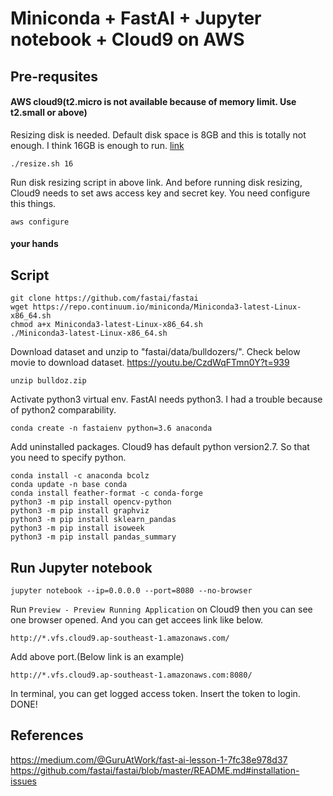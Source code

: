Miniconda + FastAI + Jupyter notebook + Cloud9 on AWS
======
## Pre-requsites

#### AWS cloud9(t2.micro is not available because of memory limit. Use t2.small or above)

Resizing disk is needed. Default disk space is 8GB and this is totally not enough. I think 16GB is enough to run.
[link](https://docs.aws.amazon.com/cloud9/latest/user-guide/move-environment.html#move-environment-resize)

    ./resize.sh 16

Run disk resizing script in above link. And before running disk resizing, Cloud9 needs to set aws access key and secret key. You need configure this things.

    aws configure

#### your hands

## Script
    git clone https://github.com/fastai/fastai
    wget https://repo.continuum.io/miniconda/Miniconda3-latest-Linux-x86_64.sh
    chmod a+x Miniconda3-latest-Linux-x86_64.sh 
    ./Miniconda3-latest-Linux-x86_64.sh 

Download dataset and unzip to "fastai/data/bulldozers/". Check below movie to download dataset.
<https://youtu.be/CzdWqFTmn0Y?t=939>

    unzip bulldoz.zip 
    
Activate python3 virtual env. FastAI needs python3. I had a trouble because of python2 comparability.
    
    conda create -n fastaienv python=3.6 anaconda

Add uninstalled packages. Cloud9 has default python version2.7. So that you need to specify python.

    conda install -c anaconda bcolz
    conda update -n base conda
    conda install feather-format -c conda-forge
    python3 -m pip install opencv-python
    python3 -m pip install graphviz
    python3 -m pip install sklearn_pandas
    python3 -m pip install isoweek
    python3 -m pip install pandas_summary
    
## Run Jupyter notebook
    jupyter notebook --ip=0.0.0.0 --port=8080 --no-browser

Run <Code>Preview - Preview Running Application</Code> on Cloud9 then you can see one browser opened. And you can get accees link like below.

    http://*.vfs.cloud9.ap-southeast-1.amazonaws.com/
    
Add above port.(Below link is an example)
    
    http://*.vfs.cloud9.ap-southeast-1.amazonaws.com:8080/

In terminal, you can get logged access token. Insert the token to login. DONE!

## References
<https://medium.com/@GuruAtWork/fast-ai-lesson-1-7fc38e978d37>
<https://github.com/fastai/fastai/blob/master/README.md#installation-issues>
